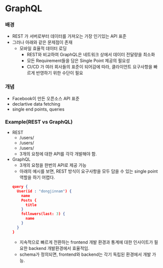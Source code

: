 # GraphQL

### 배경

* REST 가 서버로부터 데이터를 가져오는 가장 인기있는 API 표준
* 그러나 아래와 같은 문제점이 존재
  * 모바일 효율적 데이터 로딩
    * REST와 비교하여 GraphQL은 네트워크 상에서 데이터 전달량을 최소화
    * 모든 Requirement들을 담은 Single Point 제공의 필요성
    * CI/CD 가 여러 회사들의 표준이 되어감에 따라, 클라이언트 요구사항을 빠르게 반영하기 위한 수단이 필요
    
### 개념

* Facebook이 만든 오픈소스 API 표준
* declartive data fetching
* single end points, queries
  
### Example(REST vs GraphQL)

* REST
  * /users/<id>
  * /users/<post>
  * /users/<followers>
  * 3개의 요청에 대한 API를 각각 개발해야 함.
* GraphQL
  * 3개의 요청을 한번의 API로 제공 가능
  * 아래의 예시를 보면, REST 방식이 요구사항을 모두 담을 수 있는 single point 역할을 하기 어렵다.
  ```json
  query {
    User(id : "dongjinnam") {
      name
      Posts {
        title
      }
      followers(last: 3) {
        name
      }
    }
  }
  ```
  * 지속적으로 빠르게 전환하는 frontend 개발 환경과 통계에 대한 인사이트가 필요한 backend 개발환경에서 효율적임.
  * schema가 정의되면, frontend와 backend는 각기 독립된 환경에서 개발 가능.
